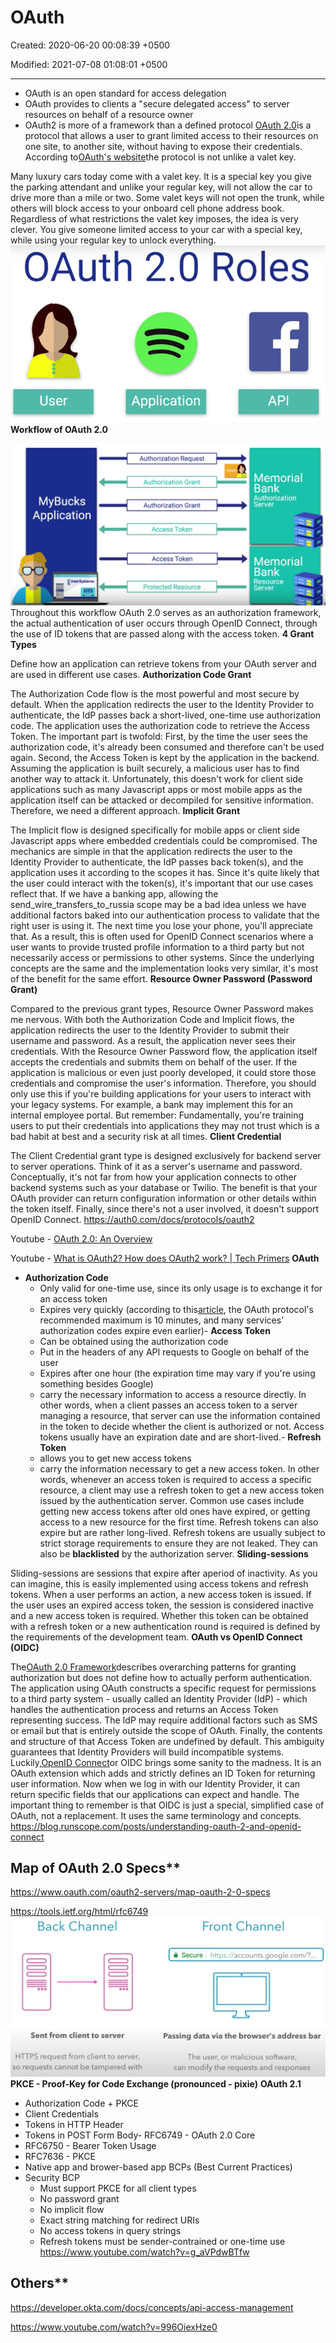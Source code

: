 # OAuth

Created: 2020-06-20 00:08:39 +0500

Modified: 2021-07-08 01:08:01 +0500

---
-   OAuth is an open standard for access delegation
-   OAuth provides to clients a "secure delegated access" to server resources on behalf of a resource owner
-   OAuth2 is more of a framework than a defined protocol
[OAuth 2.0](https://oauth.net/2/)is a protocol that allows a user to grant limited access to their resources on one site, to another site, without having to expose their credentials.
According to[OAuth's website](http://oauth.net/about/)the protocol is not unlike a valet key.

Many luxury cars today come with a valet key. It is a special key you give the parking attendant and unlike your regular key, will not allow the car to drive more than a mile or two. Some valet keys will not open the trunk, while others will block access to your onboard cell phone address book. Regardless of what restrictions the valet key imposes, the idea is very clever. You give someone limited access to your car with a special key, while using your regular key to unlock everything.
![OAuth 2.0 Roles User Application API ](media/Authentication_OAuth-image1.png)
**Workflow of OAuth 2.0**

![MyBucks Application InterSystems Authorization Request Authorization Grant Authorization Grant Access Token Access Token Protected Resource Sara Memorial Bank Authorization Server Memorial Bank Resource Server ](media/Authentication_OAuth-image2.png)
Throughout this workflow OAuth 2.0 serves as an authorization framework, the actual authentication of user occurs through OpenID Connect, through the use of ID tokens that are passed along with the access token.
**4 Grant Types**

Define how an application can retrieve tokens from your OAuth server and are used in different use cases.
**Authorization Code Grant**

The Authorization Code flow is the most powerful and most secure by default. When the application redirects the user to the Identity Provider to authenticate, the IdP passes back a short-lived, one-time use authorization code. The application uses the authorization code to retrieve the Access Token.
The important part is twofold: First, by the time the user sees the authorization code, it's already been consumed and therefore can't be used again. Second, the Access Token is kept by the application in the backend. Assuming the application is built securely, a malicious user has to find another way to attack it.
Unfortunately, this doesn't work for client side applications such as many Javascript apps or most mobile apps as the application itself can be attacked or decompiled for sensitive information. Therefore, we need a different approach.
**Implicit Grant**

The Implicit flow is designed specifically for mobile apps or client side Javascript apps where embedded credentials could be compromised. The mechanics are simple in that the application redirects the user to the Identity Provider to authenticate, the IdP passes back token(s), and the application uses it according to the scopes it has.
Since it's quite likely that the user could interact with the token(s), it's important that our use cases reflect that. If we have a banking app, allowing the send_wire_transfers_to_russia scope may be a bad idea unless we have additional factors baked into our authentication process to validate that the right user is using it. The next time you lose your phone, you'll appreciate that.
As a result, this is often used for OpenID Connect scenarios where a user wants to provide trusted profile information to a third party but not necessarily access or permissions to other systems. Since the underlying concepts are the same and the implementation looks very similar, it's most of the benefit for the same effort.
**Resource Owner Password (Password Grant)**

Compared to the previous grant types, Resource Owner Password makes me nervous. With both the Authorization Code and Implicit flows, the application redirects the user to the Identity Provider to submit their username and password. As a result, the application never sees their credentials. With the Resource Owner Password flow, the application itself accepts the credentials and submits them on behalf of the user.
If the application is malicious or even just poorly developed, it could store those credentials and compromise the user's information. Therefore, you should only use this if you're building applications for your users to interact with your legacy systems. For example, a bank may implement this for an internal employee portal.
But remember: Fundamentally, you're training users to put their credentials into applications they may not trust which is a bad habit at best and a security risk at all times.
**Client Credential**

The Client Credential grant type is designed exclusively for backend server to server operations. Think of it as a server's username and password. Conceptually, it's not far from how your application connects to other backend systems such as your database or Twilio. The benefit is that your OAuth provider can return configuration information or other details within the token itself.
Finally, since there's not a user involved, it doesn't support OpenID Connect.
<https://auth0.com/docs/protocols/oauth2>

Youtube - [OAuth 2.0: An Overview](https://www.youtube.com/watch?v=CPbvxxslDTU)

Youtube - [What is OAuth2? How does OAuth2 work? | Tech Primers](https://www.youtube.com/watch?v=bzGKgC3N7SY)
**OAuth**
-   **Authorization Code**
    -   Only valid for one-time use, since its only usage is to exchange it for an access token
    -   Expires very quickly (according to this[article](https://www.oauth.com/oauth2-servers/authorization/the-authorization-response/), the OAuth protocol's recommended maximum is 10 minutes, and many services' authorization codes expire even earlier)-   **Access Token**
    -   Can be obtained using the authorization code
    -   Put in the headers of any API requests to Google on behalf of the user
    -   Expires after one hour (the expiration time may vary if you're using something besides Google)
    -   carry the necessary information to access a resource directly. In other words, when a client passes an access token to a server managing a resource, that server can use the information contained in the token to decide whether the client is authorized or not. Access tokens usually have an expiration date and are short-lived.-   **Refresh Token**
    -   allows you to get new access tokens
    -   carry the information necessary to get a new access token. In other words, whenever an access token is required to access a specific resource, a client may use a refresh token to get a new access token issued by the authentication server. Common use cases include getting new access tokens after old ones have expired, or getting access to a new resource for the first time. Refresh tokens can also expire but are rather long-lived. Refresh tokens are usually subject to strict storage requirements to ensure they are not leaked. They can also be **blacklisted** by the authorization server.
**Sliding-sessions**

Sliding-sessions are sessions that expire after aperiod of inactivity. As you can imagine, this is easily implemented using access tokens and refresh tokens. When a user performs an action, a new access token is issued. If the user uses an expired access token, the session is considered inactive and a new access token is required. Whether this token can be obtained with a refresh token or a new authentication round is required is defined by the requirements of the development team.
**OAuth vs OpenID Connect (OIDC)**

The[OAuth 2.0 Framework](https://www.oauth.com/oauth2-servers/map-oauth-2-0-specs/)describes overarching patterns for granting authorization but does not define how to actually perform authentication. The application using OAuth constructs a specific request for permissions to a third party system - usually called an Identity Provider (IdP) - which handles the authentication process and returns an Access Token representing success. The IdP may require additional factors such as SMS or email but that is entirely outside the scope of OAuth. Finally, the contents and structure of that Access Token are undefined by default. This ambiguity guarantees that Identity Providers will build incompatible systems.
Luckily,[OpenID Connect](https://openid.net/connect/)or OIDC brings some sanity to the madness. It is an OAuth extension which adds and strictly defines an ID Token for returning user information. Now when we log in with our Identity Provider, it can return specific fields that our applications can expect and handle. The important thing to remember is that OIDC is just a special, simplified case of OAuth, not a replacement. It uses the same terminology and concepts.
<https://blog.runscope.com/posts/understanding-oauth-2-and-openid-connect>

## Map of OAuth 2.0 Specs**

<https://www.oauth.com/oauth2-servers/map-oauth-2-0-specs>

<https://tools.ietf.org/html/rfc6749>
![](media/Authentication_OAuth-image3.png)
**PKCE - Proof-Key for Code Exchange (pronounced - pixie)**
**OAuth 2.1**
-   Authorization Code + PKCE
-   Client Credentials
-   Tokens in HTTP Header
-   Tokens in POST Form Body-   RFC6749 - OAuth 2.0 Core
-   RFC6750 - Bearer Token Usage
-   RFC7636 - PKCE
-   Native app and brower-based app BCPs (Best Current Practices)
-   Security BCP
    -   Must support PKCE for all client types
    -   No password grant
    -   No implicit flow
    -   Exact string matching for redirect URIs
    -   No access tokens in query strings
    -   Refresh tokens must be sender-contrained or one-time use
<https://www.youtube.com/watch?v=g_aVPdwBTfw>

## Others**

<https://developer.okta.com/docs/concepts/api-access-management>

<https://www.youtube.com/watch?v=996OiexHze0>
